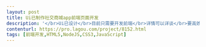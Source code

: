 ```yaml
---                
layout: post       
title: Ui已制作社交商城app前端页面开发           
description: '</br>Ui已设计</br>目前只需要开发前端</br>详情可以详谈</br>要高效率的，愿意在最短的时间内完成工作的</br>由于工期非常紧，所以最好是待业或者是自由职业的开发人员，在工作时间可以及时和我沟通。</br>沟通最重要！</br>'     
contenturl: https://pro.lagou.com/project/8152.html      
tags: [前端开发,HTML5,NodeJS,CSS3,JavaScript]            
---                 
```

